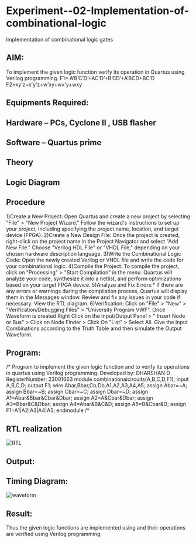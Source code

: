 # Experiment--02-Implementation-of-combinational-logic
Implementation of combinational logic gates
 
## AIM:
To implement the given logic function verify its operation in Quartus using Verilog programming.
 F1= A’B’C’D’+AC’D’+B’CD’+A’BCD+BC’D
F2=xy’z+x’y’z+w’xy+wx’y+wxy
 
 
 
## Equipments Required:
## Hardware – PCs, Cyclone II , USB flasher
## Software – Quartus prime


## Theory
 

## Logic Diagram
## Procedure
1)Create a New Project:
Open Quartus and create a new project by selecting "File" > "New Project Wizard."
Follow the wizard's instructions to set up your project, including specifying the project name, location, and target device (FPGA).
2)Create a New Design File:
Once the project is created, right-click on the project name in the Project Navigator and select "Add New File."
Choose "Verilog HDL File" or "VHDL File," depending on your chosen hardware description language.
3)Write the Combinational Logic Code:
Open the newly created Verilog or VHDL file and write the code for your combinational logic.
4)Compile the Project:
To compile the project, click on "Processing" > "Start Compilation" in the menu.
Quartus will analyze your code, synthesize it into a netlist, and perform optimizations based on your target FPGA device.
5)Analyze and Fix Errors:*
If there are any errors or warnings during the compilation process, Quartus will display them in the Messages window.
Review and fix any issues in your code if necessary.
View the RTL diagram.
6)Verification:
Click on "File" > "New" > "Verification/Debugging Files" > "University Program VWF".
Once Waveform is created Right Click on the Input/Output Panel > " Insert Node or Bus" > Click on Node Finder > Click On "List" > Select All.
Give the Input Combinations according to the Truth Table amd then simulate the Output Waveform.
## Program:
/*
Program to implement the given logic function and to verify its operations in quartus using Verilog programming.
Developed by: DHARSHAN D
RegisterNumber:  23001663
module combinationalcircuits(A,B,C,D,F1);
input A,B,C,D;
output F1;
wire Abar,Bbar,Cb,Db,A1,A2,A3,A4,A5;
assign Abar=~A;
assign Bbar=~B;
assign Cbar=~C;
assign Dbar=~D;
assign A1=Abar&Bbar&Cbar&Dbar;
assign A2=A&Cbar&Dbar;
assign A3=Bbar&C&Dbar;
assign A4=Abar&B&C&D;
assign A5=B&Cbar&D;
assign F1=A1|A2|A3|A4|A5;
endmodule
/*
## RTL realization
![RTL](https://github.com/dharshan7200/Experiment--02-Implementation-of-combinational-logic-/assets/138850116/7e8a578a-e567-46cd-9497-64a12b2d44cc)

## Output:

## Timing Diagram:
![waveform](https://github.com/dharshan7200/Experiment--02-Implementation-of-combinational-logic-/assets/138850116/81fdb346-6e3a-4952-bb73-23eb0c3cb9a1)

## Result:
Thus the given logic functions are implemented using  and their operations are verified using Verilog programming.
